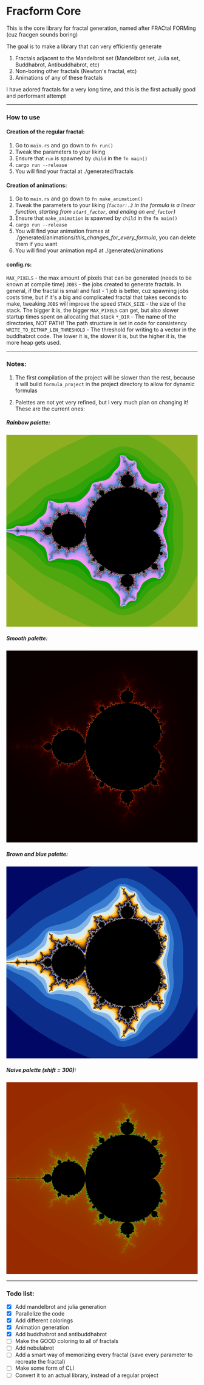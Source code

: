 # Fracform Core

This is the core library for fractal generation, named after FRACtal FORMing (cuz fracgen sounds boring)

The goal is to make a library that can very efficiently generate

1) Fractals adjacent to the Mandelbrot set (Mandelbrot set, Julia set, Buddhabrot, Antibuddhabrot, etc)
2) Non-boring other fractals (Newton's fractal, etc)
3) Animations of any of these fractals

I have adored fractals for a very long time, and this is the first actually good and performant attempt

---
### How to use

#### Creation of the regular fractal:
1) Go to `main.rs` and go down to `fn run()`
2) Tweak the parameters to your liking
3) Ensure that `run` is spawned by `child` in the `fn main()`
4) `cargo run --release`
5) You will find your fractal at ./generated/fractals

#### Creation of animations:
1) Go to `main.rs` and go down to `fn make_animation()`
2) Tweak the parameters to your liking _(`factor:.2` in the formula is a linear function, starting from `start_factor`, and ending on `end_factor`)_
3) Ensure that `make_animation` is spawned by `child` in the `fn main()`
4) `cargo run --release`
5) You will find your animation frames at ./generated/animations/_this\_changes\_for\_every\_formula_, you can delete them if you want
6) You will find your animation mp4 at ./generated/animations

#### config.rs:

`MAX_PIXELS` - the max amount of pixels that can be generated (needs to be known at compile time)
`JOBS` - the jobs created to generate fractals. In general, if the fractal is small and fast - 1 job is better, cuz spawning jobs costs time, but if it's a big and complicated fractal that takes seconds to make, tweaking `JOBS` will improve the speed
`STACK_SIZE` - the size of the stack. The bigger it is, the bigger `MAX_PIXELS` can get, but also slower startup times spent on allocating that stack
`*_DIR` - The name of the directories, NOT PATH! The path structure is set in code for consistency
`WRITE_TO_BITMAP_LEN_THRESHOLD` - The threshold for writing to a vector in the buddhabrot code. The lower it is, the slower it is, but the higher it is, the more heap gets used.

---
### Notes:

1) The first compilation of the project will be slower than the rest, because it will build `formula_project` in the project directory to allow for dynamic formulas

2) Palettes are not yet very refined, but i very much plan on changing it! These are the current ones:

##### Rainbow palette:
![rainbow palette](https://github.com/LasterAlex/fracform-core/blob/master/fractal_examples/rainbow_palette.png?raw=true)

##### Smooth palette:
![smooth palette](https://github.com/LasterAlex/fracform-core/blob/master/fractal_examples/smooth_palette.png?raw=true)

##### Brown and blue palette:
![brown and blue palette](https://github.com/LasterAlex/fracform-core/blob/master/fractal_examples/brown_and_blue_palette.png?raw=true)

##### Naive palette (shift = 300):
![naive palette with shift 300](https://github.com/LasterAlex/fracform-core/blob/master/fractal_examples/naive_palette.png?raw=true)

---
### Todo list:
- [x] Add mandelbrot and julia generation
- [x] Parallelize the code
- [x] Add different colorings
- [x] Animation generation
- [x] Add buddhabrot and antibuddhabrot
- [ ] Make the GOOD coloring to all of fractals
- [ ] Add nebulabrot
- [ ] Add a smart way of memorizing every fractal (save every parameter to recreate the fractal)
- [ ] Make some form of CLI
- [ ] Convert it to an actual library, instead of a regular project 
